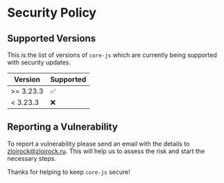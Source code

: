 # Security Policy

## Supported Versions

This is the list of versions of `core-js` which are
currently being supported with security updates.

| Version   | Supported          |
| --------- | ------------------ |
| >= 3.23.3 | :white_check_mark: |
| < 3.23.3  | :x:                |

## Reporting a Vulnerability

To report a vulnerability please send an email with the details to zloirock@zloirock.ru. 
This will help us to assess the risk and start the necessary steps.

Thanks for helping to keep `core-js` secure!
